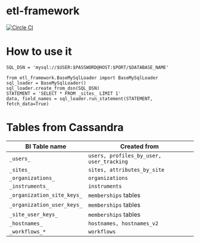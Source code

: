# etl-framework

[![Circle CI](https://circleci.com/gh/pantheon-systems/etl-framework.svg?style=svg)](https://circleci.com/gh/pantheon-systems/etl-framework)


How to use it
=============
```
SQL_DSN = 'mysql://$USER:$PASSWORD@HOST:$PORT/$DATABASE_NAME'

from etl_framework.BaseMySqlLoader import BaseMySqlLoader
sql_loader = BaseMySqlLoader()
sql_loader.create_from_dsn(SQL_DSN)
STATEMENT = 'SELECT * FROM _sites_ LIMIT 1'
data, field_names = sql_loader.run_statement(STATEMENT, fetch_data=True)
```

Tables from Cassandra
=====================
BI Table name  | Created from
------------- | -------------
`_users_` | `users, profiles_by_user, user_tracking`
`_sites_` | `sites, attributes_by_site`
`_organizations_` | `organizations`
`_instruments_` | `instruments`
`_organization_site_keys_` | `memberships` tables
`_organization_user_keys_` | `memberships` tables
`_site_user_keys_` | `memberships` tables
`_hostnames_` | `hostnames, hostnames_v2`
`_workflows_*` | `workflows`
